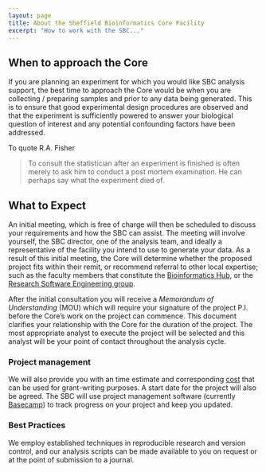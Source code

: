 ```yaml
---
layout: page
title: About the Sheffield Bioinformatics Core Facility
excerpt: "How to work with the SBC..."
---
```


## When to approach the Core

If you are planning an experiment for which you would like SBC analysis support, the best time to approach the Core would be when you are collecting / preparing samples and prior to any data being generated. This is to ensure that good experimental design procedures are observed and that the experiment is sufficiently powered to answer your biological question of interest and any potential confounding factors have been addressed. 

To quote R.A. Fisher

> To consult the statistician after an experiment is finished is often merely to ask him to conduct a post mortem examination. He can perhaps say what the experiment died of.


## What to Expect

An initial meeting, which is free of charge will then be scheduled to discuss your requirements and how the SBC can assist. The meeting will involve yourself, the SBC director, one of the analysis team, and ideally a representative of the facility you intend to use to generate your data. As a result of this initial meeting, the Core will determine whether the proposed project fits within their remit, or recommend referral to other local expertise; such as the faculty members that constitute the [Bioinformatics Hub](http://bioinformatics.group.shef.ac.uk/), or the [Research Software Engineering group](http://rse.shef.ac.uk/). 


After the initial consultation you will receive a *Memorandum of Understanding* (MOU) which will require your signature of the project P.I. before the Core’s work on the project can commence. This document clarifies your relationship with the Core for the duration of the project. The most appropriate analyst to execute the project will be selected and this analyst will be your point of contact throughout the analysis cycle. 

### Project management

We will also provide you with an time estimate and corresponding [cost](../policies) that can be used for grant-writing purposes. A start date for the project will also be agreed. The SBC will use project management software (currently [Basecamp](https://basecamp.com/)) to track progress on your project and keep you updated. 

### Best Practices

We employ established techniques in reproducible research and version control, and our analysis scripts can be made available to you on request or at the point of submission to a journal. 

